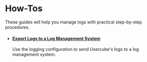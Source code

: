 # How-Tos

These guides will help you manage logs with practical step-by-step procedures.

- #### [Export Logs to a Log Management System](/docs/identitymanager/6.1/identitymanager/integration-guide/monitoring/how-tos/qradar-setting/index.md)
  Use the logging configuration to send Usercube's logs to a log management system.
